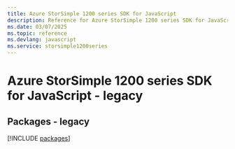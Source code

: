 ```yaml
---
title: Azure StorSimple 1200 series SDK for JavaScript
description: Reference for Azure StorSimple 1200 series SDK for JavaScript
ms.date: 03/07/2025
ms.topic: reference
ms.devlang: javascript
ms.service: storsimple1200series
---
```

# Azure StorSimple 1200 series SDK for JavaScript - legacy
## Packages - legacy
[!INCLUDE [packages](storsimple-1200-series-index.md)]